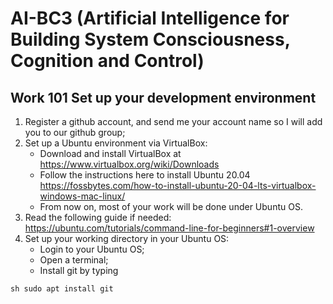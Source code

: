 # AI-BC3 (Artificial Intelligence for Building System Consciousness, Cognition and Control)
## Work 101 Set up your development environment

1. Register a github account, and send me your account name so I will add you to our github group;
2. Set up a Ubuntu environment via VirtualBox:
	- Download and install VirtualBox at https://www.virtualbox.org/wiki/Downloads
	- Follow the instructions here to install Ubuntu 20.04 https://fossbytes.com/how-to-install-ubuntu-20-04-lts-virtualbox-windows-mac-linux/
	- From now on, most of your work will be done under Ubuntu OS.
3. Read the following guide if needed: https://ubuntu.com/tutorials/command-line-for-beginners#1-overview
4. Set up your working directory in your Ubuntu OS:
	- Login to your Ubuntu OS;
	- Open a terminal;
	- Install git by typing

``sh
sudo apt install git
``